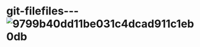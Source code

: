 # git-filefiles---![9799b40dd11be031c4dcad911c1eb0db](https://user-images.githubusercontent.com/75574310/192738765-009c3105-d0e3-4bb4-ac3c-28d579714452.jpg)
